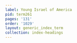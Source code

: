 ```yaml
---
label: Young Israel of America
pid: term261
pages: '131'
order: '1029'
layout: generic_index_term
collection: index-headings
---
```

